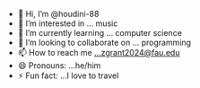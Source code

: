- 👋 Hi, I’m @houdini-88
- 👀 I’m interested in ... music
- 🌱 I’m currently learning ... computer science 
- 💞️ I’m looking to collaborate on ... programming 
- 📫 How to reach me ...zgrant2024@fau.edu
- 😄 Pronouns: ...he/him 
- ⚡ Fun fact: ...I love to travel 

<!---
houdini-88/houdini-88 is a ✨ special ✨ repository because its `README.md` (this file) appears on your GitHub profile.
You can click the Preview link to take a look at your changes.
--->
